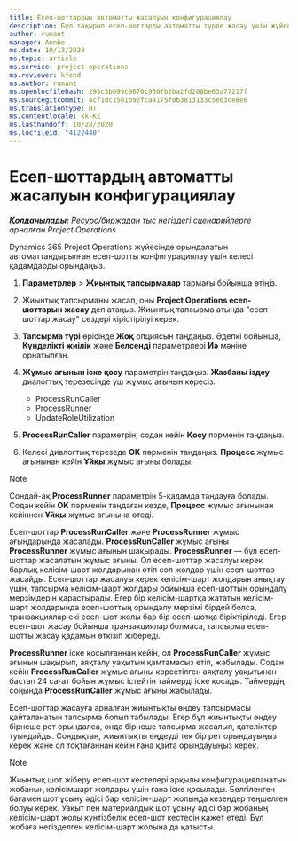 ```yaml
---
title: Есеп-шоттардың автоматты жасалуын конфигурациялау
description: Бұл тақырып есеп-шоттарды автоматты түрде жасау үшін жүйені конфигурациялау жолдары туралы ақпарат береді.
author: rumant
manager: Annbe
ms.date: 10/13/2020
ms.topic: article
ms.service: project-operations
ms.reviewer: kfend
ms.author: rumant
ms.openlocfilehash: 295c3b099c9670c930fb2ba2fd208be63a77217f
ms.sourcegitcommit: 4cf1dc1561b92fca4175f0b3813133c5e63ce8e6
ms.translationtype: HT
ms.contentlocale: kk-KZ
ms.lasthandoff: 10/28/2020
ms.locfileid: "4122440"
---
```

# <a name="configure-automatic-invoice-creation"></a>Есеп-шоттардың автоматты жасалуын конфигурациялау

_**Қолданылады:** Ресурс/биржадан тыс негіздегі сценарийлерге арналған Project Operations_


Dynamics 365 Project Operations жүйесінде орындалатын автоматтандырылған есеп-шотты конфигурациялау үшін келесі қадамдарды орындаңыз.

1. **Параметрлер** > **Жиынтық тапсырмалар** тармағы бойынша өтіңіз.
2. Жиынтық тапсырманы жасап, оны **Project Оperations есеп-шоттарын жасау** деп атаңыз. Жиынтық тапсырма атында "есеп-шоттар жасау" сөздері кірістірілуі керек.
3. **Тапсырма түрі** өрісінде **Жоқ** опциясын таңдаңыз. Әдепкі бойынша, **Күнделікті жиілік** және **Белсенді** параметрлері **Иә** мәніне орнатылған.
4. **Жұмыс ағынын іске қосу** параметрін таңдаңыз. **Жазбаны іздеу** диалогтық терезесінде үш жұмыс ағынын көресіз:

    - ProcessRunCaller
    - ProcessRunner
    - UpdateRoleUtilization

5. **ProcessRunCaller** параметрін, содан кейін **Қосу** пәрменін таңдаңыз.
6. Келесі диалогтық терезеде **OK** пәрменін таңдаңыз. **Процесс** жұмыс ағынынан кейін **Ұйқы** жұмыс ағыны болады.

  > [!NOTE]
  > Сондай-ақ **ProcessRunner** параметрін 5-қадамда таңдауға болады. Содан кейін **OK** пәрменін таңдаған кезде, **Процесс** жұмыс ағынынан кейіннен **Ұйқы** жұмыс ағынына өтеді.

Есеп-шоттар **ProcessRunCaller** және **ProcessRunner** жұмыс ағындарында жасалады. **ProcessRunCaller** жұмыс ағыны **ProcessRunner** жұмыс ағынын шақырады. **ProcessRunner** — бұл есеп-шоттар жасалатын жұмыс ағыны. Ол есеп-шоттар жасалуы керек барлық келісім-шарт жолдарынан өтіп сол жолдар үшін есеп-шоттар жасайды. Есеп-шоттар жасалуы керек келісім-шарт жолдарын анықтау үшін, тапсырма келісім-шарт жолдары бойынша есеп-шоттың орындалу мерзімдерін қарастырады. Егер бір келісім-шартқа жататын келісім-шарт жолдарында есеп-шоттың орындалу мерзімі бірдей болса, транзакциялар екі есеп-шот жолы бар бір есеп-шотқа біріктіріледі. Егер есеп-шот жасау бойынша транзакциялар болмаса, тапсырма есеп-шотты жасау қадамын өткізіп жібереді.

**ProcessRunner** іске қосылғаннан кейін, ол **ProcessRunCaller** жұмыс ағынын шақырып, аяқталу уақытын қамтамасыз етіп, жабылады. Содан кейін **ProcessRunCaller** жұмыс ағыны көрсетілген аяқталу уақытынан бастап 24 сағат бойын жұмыс істейтін таймерді іске қосады. Таймердің соңында **ProcessRunCaller** жұмыс ағыны жабылады.

Есеп-шоттар жасауға арналған жиынтықты өңдеу тапсырмасы қайталанатын тапсырма болып табылады. Егер бұл жиынтықты өңдеу бірнеше рет орындалса, онда бірнеше тапсырма жасалып, қателіктер туындайды. Сондықтан, жиынтықты өңдеуді тек бір рет орындауыңыз керек және ол тоқтағаннан кейін ғана қайта орындауыңыз керек.

> [!NOTE]
> Жиынтық шот жіберу есеп-шот кестелері арқылы конфигурацияланатын жобаның келісімшарт жолдары үшін ғана іске қосылады. Белгіленген бағамен шот ұсыну әдісі бар келісім-шарт жолында кезеңдер теңшелген болуы керек. Уақыт пен материалдық шот ұсыну әдісі бар жобаның келісім-шарт жолы күнтізбелік есеп-шот кестесін қажет етеді. Бұл жобаға негізделген келісім-шарт жолына да қатысты.     
